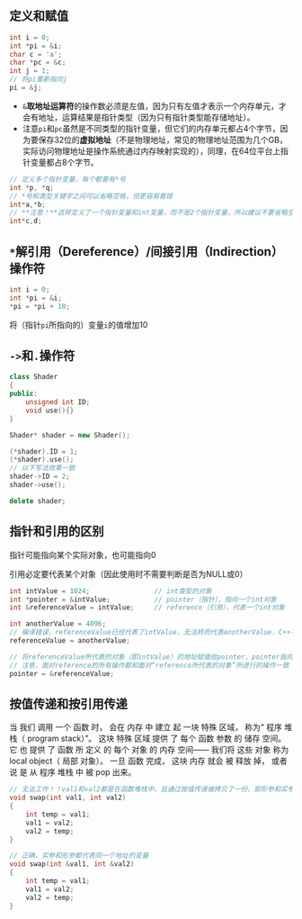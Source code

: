 ## 定义和赋值

```c++
int i = 0;
int *pi = &i;
char c = 'a';
char *pc = &c;
int j = 1;
// 将pi重新指向j
pi = &j;
```

- `&`**取地址运算符**的操作数必须是左值，因为只有左值才表示一个内存单元，才会有地址，运算结果是指针类型（因为只有指针类型能存储地址）。
- 注意`pi`和`pc`虽然是不同类型的指针变量，但它们的内存单元都占4个字节，因为要保存32位的**虚拟地址**（不是物理地址，常见的物理地址范围为几个GB，实际访问物理地址是操作系统通过内存映射实现的），同理，在64位平台上指针变量都占8个字节。

```c++
// 定义多个指针变量，每个都要有*号
int *p, *q;
// *号和类型关键字之间可以省略空格，但更容易看错
int*a,*b;
// **注意！**这样定义了一个指针变量和int变量，而不是2个指针变量，所以建议不要省略空格，也不要遗漏*号
int*c,d;
```

## `*`解引用（Dereference）/间接引用（Indirection）操作符

```c++
int i = 0;
int *pi = &i;
*pi = *pi + 10;
```

将（指针`pi`所指向的）变量`i`的值增加10

## `->`和`.`操作符

``` c++
class Shader
{
public:
	unsigned int ID;
	void use(){}
}
```

``` c++
Shader* shader = new Shader();

(*shader).ID = 1;
(*shader).use();
// 以下写法效果一致
shader->ID = 2;
shader->use();

delete shader;
```

## 指针和引用的区别

指针可能指向某个实际对象，也可能指向0

引用必定要代表某个对象（因此使用时不需要判断是否为NULL或0）

``` C++
int intValue = 1024;				// int类型的对象
int *pointer = &intValue;			// pointer（指针），指向一个int对象
int &referenceValue = intValue;		// reference（引用），代表一个int对象

int anotherValue = 4096;
// 编译错误，referenceValue已经代表了intValue，无法转而代表anotherValue，C++不允许我们改变reference所代表的对象，它们必须从一而终
referenceValue = anotherValue;

// 将referenceValue所代表的对象（即intValue）的地址赋值给pointer，pointer指向intValue（而不是referenceValue）
// 注意，面对reference的所有操作都和面对“reference所代表的对象”所进行的操作一致
pointer = &referenceValue;
```

## 按值传递和按引用传递

当 我们 调用 一个 函数 时， 会在 内存 中 建立 起 一块 特殊 区域， 称为“ 程序 堆栈（ program stack）”。 这块 特殊 区域 提供 了 每个 函数 参数 的 储存 空间。 它 也 提供 了 函数 所 定义 的 每个 对象 的 内存 空间—— 我们将 这些 对象 称为 local object（ 局部 对象）。 一旦 函数 完成， 这块 内存 就会 被 释放 掉， 或者说 是 从 程序 堆栈 中 被 pop 出来。

``` c++
// 无法工作！！val1和val2都是在函数堆栈中，且通过按值传递被拷贝了一份，即形参和实参是不同地址的变量
void swap(int val1, int val2)
{
    int temp = val1;
    val1 = val2;
    val2 = temp;
}

// 正确，实参和形参都代表同一个地址的变量
void swap(int &val1, int &val2)
{
    int temp = val1;
    val1 = val2;
    val2 = temp;
}
```



